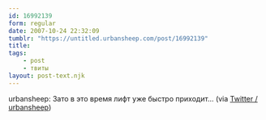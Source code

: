 ```yaml
---
id: 16992139
form: regular
date: 2007-10-24 22:32:09
tumblr: "https://untitled.urbansheep.com/post/16992139"
title:
tags:
    - post
    - твиты
layout: post-text.njk
---
```


<p>urbansheep: Зато в это время лифт уже быстро приходит&hellip; (via <a href="http://twitter.com/urbansheep/statuses/360759532">Twitter / urbansheep</a>)</p>

